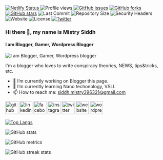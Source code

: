 [![Netlify Status](https://api.netlify.com/api/v1/badges/5b116972-923c-4ad3-a0fa-f42f8c2c9934/deploy-status)](https://app.netlify.com/sites/mistrysiddh/deploys) ![Profile views](https://gpvc.arturio.dev/mrfoxie) [![GitHub issues](https://img.shields.io/github/issues/mrfoxie/mistrysiddh)](https://github.com/mrfoxie/mistrysiddh/issues) [![GitHub forks](https://img.shields.io/github/forks/mrfoxie/mistrysiddh)](https://github.com/mrfoxie/mistrysiddh/network) [![GitHub stars](https://img.shields.io/github/stars/mrfoxie/mistrysiddh)](https://github.com/mrfoxie/mistrysiddh/stargazers) ![Last Commit](https://img.shields.io/github/last-commit/mrfoxie/mistrysiddh) ![Repository Size](https://img.shields.io/github/repo-size/mrfoxie/mistrysiddh) ![Security Headers](https://img.shields.io/security-headers?url=https%3A%2F%2Fmistrysiddh.tk) ![Website](https://img.shields.io/website?url=https%3A%2F%2Fmistrysiddh.tk) ![License](https://img.shields.io/github/license/mrfoxie/mistrysiddh) [![Twitter](https://img.shields.io/twitter/url?style=social&url=https%3A%2F%2Ftwitter.com%2FHacking_Tiger)](https://twitter.com/intent/tweet?text=Wow:&url=https%3A%2F%2Fgithub.com%2Fmrfoxie%2Fmistrysiddh)

### Hi there 👋, my name is Mistry Siddh
#### I am Blogger, Gamer, Wordpress Blogger
![I am Blogger, Gamer, Wordpress blogger](https://mistrysiddh.tk/images/whoami/Banner.gif)

I'm a blogger who loves to write conspiracy theories, NEWS, tips&tricks, etc.

- 🔭 I’m currently working on Blogger this page. 
- 🌱 I’m currently learning Nano techonology, VSLI. 
- 📫 How to reach me: siddh.mistry396321@gmail.com 


[<img src='https://cdn.jsdelivr.net/npm/simple-icons@3.0.1/icons/github.svg' alt='github' height='40'>](https://github.com/mrfoxie)  [<img src='https://cdn.jsdelivr.net/npm/simple-icons@3.0.1/icons/linkedin.svg' alt='linkedin' height='40'>](https://www.linkedin.com/in/siddhmistry/)  [<img src='https://cdn.jsdelivr.net/npm/simple-icons@3.0.1/icons/facebook.svg' alt='facebook' height='40'>](https://www.facebook.com/tigersid1997)  [<img src='https://cdn.jsdelivr.net/npm/simple-icons@3.0.1/icons/instagram.svg' alt='instagram' height='40'>](https://www.instagram.com/mistrysiddh/)  [<img src='https://cdn.jsdelivr.net/npm/simple-icons@3.0.1/icons/twitter.svg' alt='twitter' height='40'>](https://twitter.com/Hacking_Tiger)  [<img src='https://cdn.jsdelivr.net/npm/simple-icons@3.0.1/icons/icloud.svg' alt='website' height='40'>](https://mistrysiddh.tk)  [<img src='https://cdn.jsdelivr.net/npm/simple-icons@3.0.1/icons/wordpress.svg' alt='wordpress' height='40'>](https://hackeridiot.com)  

[![Top Langs](https://github-readme-stats.vercel.app/api/top-langs/?username=mrfoxie)](https://github.com/anuraghazra/github-readme-stats)

![GitHub stats](https://github-readme-stats.vercel.app/api?username=mrfoxie&show_icons=true&count_private=true)  

![GitHub metrics](https://metrics.lecoq.io/mrfoxie)  

![GitHub streak stats](https://github-readme-streak-stats.herokuapp.com/?user=mrfoxie)  
